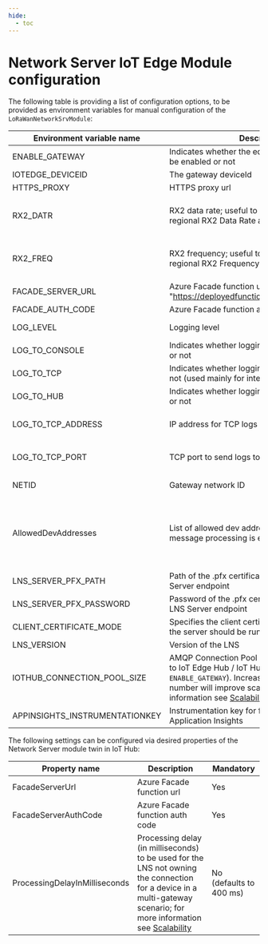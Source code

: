 ```yaml
---
hide:
  - toc
---
```


# Network Server IoT Edge Module configuration

The following table is providing a list of configuration options, to be provided
as environment variables for manual configuration of the
`LoRaWanNetworkSrvModule`:

| Environment variable name   | Description                                                                            | Mandatory                           |
| --------------------------- | -------------------------------------------------------------------------------------- | ----------------------------------- |
| ENABLE_GATEWAY              | Indicates whether the edgeHub gateway should be enabled or not                         | No (defaults to `true`)             |
| IOTEDGE_DEVICEID            | The gateway deviceId                                                                   | Yes                                 |
| HTTPS_PROXY                 | HTTPS proxy url                                                                        | No                                  |
| RX2_DATR                    | RX2 data rate; useful to override the default regional RX2 Data Rate at a global level | No (defaults to null, regional default value is used) |
| RX2_FREQ                    | RX2 frequency; useful to override the default regional RX2 Frequency at a global level | No (defaults to null, regional default value is used) |
| FACADE_SERVER_URL           | Azure Facade function url, e.g. "https://deployedfunction.azurewebsites.net/api"       | Yes                                 |
| FACADE_AUTH_CODE            | Azure Facade function auth code                                                        | Yes                                 |
| LOG_LEVEL                   | Logging level                                                                          | No (defaults to level 4 (Error)     |
| LOG_TO_CONSOLE              | Indicates whether logging to console is enabled or not                                 | No (default to `true`)              |
| LOG_TO_TCP                  | Indicates whether logging to TCP is enabled or not (used mainly for integration tests) | No (defaults to `false`)            |
| LOG_TO_HUB                  | Indicates whether logging to IoT Hub is enabled or not                                 | No (defaults to `false`)            |
| LOG_TO_TCP_ADDRESS          | IP address for TCP logs                                                                | Yes, only if TCP logging is enabled |
| LOG_TO_TCP_PORT             | TCP port to send logs to                                                               | Yes, only if TCP logging is enabled |
| NETID                       | Gateway network ID                                                                     | No (defaults to network id 1)       |
| AllowedDevAddresses         | List of allowed dev addresses from which message processing is enabled.                | No (by default allows all messages coming from the defined `NETID` to be processed) |
| LNS_SERVER_PFX_PATH         | Path of the .pfx certificate to be used for LNS Server endpoint                        | No                                  |
| LNS_SERVER_PFX_PASSWORD     | Password of the .pfx certificate to be used for LNS Server endpoint                    | No                                  |
| CLIENT_CERTIFICATE_MODE     | Specifies the client certificate mode with which the server should be run              | No (defaults to `NoCertificate`)    |
| LNS_VERSION                 | Version of the LNS                                                                     | No                                  |
| IOTHUB_CONNECTION_POOL_SIZE | AMQP Connection Pool Size for communication to IoT Edge Hub / IoT Hub (depending on `ENABLE_GATEWAY`). Increasing this value to higher number will improve scalability; for more information see [Scalability](./scalability.md) | No (defaults to 1) |
| APPINSIGHTS_INSTRUMENTATIONKEY | Instrumentation key for forwarding metrics to Application Insights                  | No                                  |

The following settings can be configured via desired properties of the Network
Server module twin in IoT Hub:

| Property name                 | Description                                                                                                                                   | Mandatory               |
| ----------------------------- | --------------------------------------------------------------------------------------------------------------------------------------------- | ----------------------- |
| FacadeServerUrl               | Azure Facade function url                                                                                                                     | Yes                     |
| FacadeServerAuthCode          | Azure Facade function auth code                                                                                                               | Yes                     |
| ProcessingDelayInMilliseconds | Processing delay (in milliseconds) to be used for the LNS not owning the connection for a device in a multi-gateway scenario; for more information see [Scalability](./scalability.md) | No (defaults to 400 ms) |
